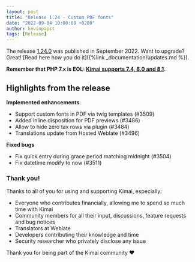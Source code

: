 ```yaml
---
layout: post
title: "Release 1.24 - Custom PDF fonts"
date: "2022-09-04 10:00:00 +0200"
author: kevinpapst
tags: [Release]
---
```


The release [1.24.0](https://github.com/kevinpapst/kimai2/releases/tag/1.24.0) was published in September 2022. 
Want to upgrade? Great! [Read here how you do it]({%link _documentation/updates.md %}).

**Remember that PHP 7.x is EOL: [Kimai supports 7.4, 8.0 and 8.1](https://www.kimai.org/blog/2021/sunsetting-php-7/).**

## Highlights from the release 

**Implemented enhancements**

- Support custom fonts in PDF via twig templates (#3509)
- Added inline disposition for PDF previews (#3486)
- Allow to hide zero tax rows via plugin (#3484)
- Translations update from Hosted Weblate (#3496)

**Fixed bugs**

- Fix quick entry during grace period matching midnight (#3504)
- Fix datetime modify to now (#3511)

### Thank you!

Thanks to all of you for using and supporting Kimai, especially:
- Everyone who contributes financially, allowing me to spend so much time with Kimai
- Community members for all their input, discussions, feature requests and bug notices
- Translators at Weblate
- Developers contributing their knowledge and time
- Security researcher who privately disclose any issue   

Thank you for being part of the Kimai community ❤️
